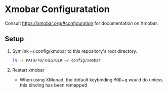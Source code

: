 # Xmobar Configuratation

Consult https://xmobar.org/#configuration for documentation on Xmobar.

## Setup

1. Symlink ~/.config/xmobar to this repository's root directory.

   ```bash
   ln -s PATH/TO/THIS/DIR ~/.config/xmobar 
   ```

2. Restart xmobar
   - When using XMonad, the default keybinding <kbd>MOD</kbd>+<kbd>q</kbd> would do unless this binding has been remapped
